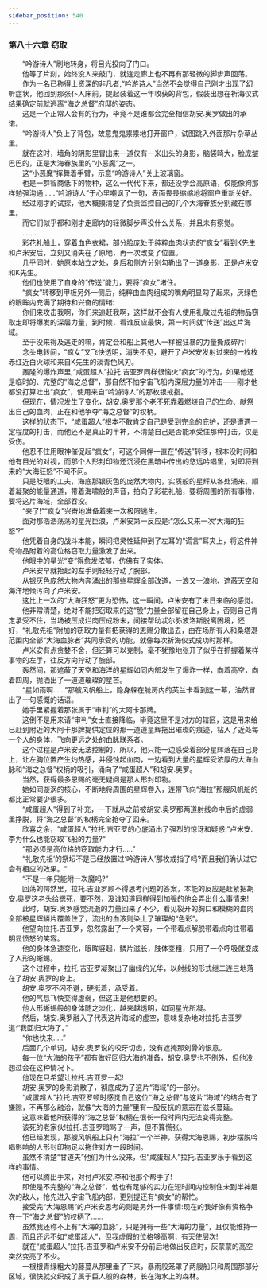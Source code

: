 ```yaml
---
sidebar_position: 540
---
```

### 第八十六章 窃取  


　　“吟游诗人”刷地转身，将目光投向了门口。  
　　他等了片刻，始终没人来敲门，就连走廊上也不再有那轻微的脚步声回荡。  
　　作为一名已称得上资深的非凡者,“吟游诗人”当然不会觉得自己刚才出现了幻听症状，他回到那张仆人床前，提起装着这一年收获的背包，假装出想在祈海仪式结果确定前就逃离“海之总督”府邸的姿态。  
　　这是一个正常人会有的行为，毕竟不是谁都会完全相信胡安.奥罗做出的承诺。  
　　“吟游诗人”负上了背包，故意鬼鬼祟祟地打开窗户，试图跳入外面那片杂草丛里。  
　　就在这时，墙角的阴影里冒出来一道仅有一米出头的身影，脑袋畸大，脸庞皱巴巴的，正是大海眷族里的“小恶魔”之一。  
　　这“小恶魔”挥舞着手臂，示意“吟游诗人”关上玻璃窗。  
　　也是一群智商低下的物种，这么一代代下来，都还没学会高原语，仅能像狗那样勉强沟通……“吟游诗人”于心里嘲讽了一句，表面畏畏缩缩地将窗户重新关好。  
　　经过刚才的试探，他大概摸清楚了负责监控自己的几个大海眷族分别藏在哪里。  
　　而它们似乎都和刚才走廊内的轻微脚步声没什么关系，并且未有察觉。  
　　........  
　　彩花礼船上，穿着血色衣裙，部分脸庞处于纯粹血肉状态的“疯女”看到K先生和卢米安后，立刻又消失在了原地，再一次改变了位置。  
　　几乎同时，她原本站立之处，身后和侧方分别勾勒出了一道身影，正是卢米安和K先生。  
　　他们也使用了自身的“传送”能力，要将“疯女”堵住。  
　　“疯女”转移到甲板另外一侧后，纯粹由血肉组成的嘴角明显勾了起来，灰绿色的眼眸内充满了期待和兴奋的情绪:  
　　你们来攻击我啊，你们来追赶我啊，这样就不会有人使用礼敬过先祖的物品窃取走即将爆发的深层力量，到时候，看谁反应最快，第一时间就“传送”出这片海域。  
　　至于没来得及逃走的嘛，肯定会和船上其他人一样被狂暴的力量撕成碎片!  
　　念头电转间，“疯女”又飞快透明，消失不见，避开了卢米安发射过来的一枚枚赤红近白火球和来自K先生的淡青色风刃。  
　　轰隆的爆炸声里,“咸蛋超人”拉托.吉亚罗同样很恼火“疯女”的行为，如果他还是临时的、完整的“海之总督”，那自然不怕宇宙飞船内深层力量的冲击——刚才他都没打算吐出“疯女”，使用来自“吟游诗人”的那枚银戒指。  
　　但现在，情况发生了变化，胡安.奥罗那个老不死靠着燃烧自己的生命、献祭出自己的血肉，正在和他争夺“海之总督”的权柄。  
　　这样的状态下，“咸蛋超人”根本不敢肯定自己是受到完全的庇护，还是遭遇一定程度的打击，而他还不是真正的半神，不清楚自己是否能承受住那种打击，仅是受伤。  
　　他忍不住用眼神催促起“疯女”，可这个同伴一直在“传送”转移，根本没时间和他有目光的对视，而那个人形封印物还沉浸在黑暗中传出的悠远吟唱里，对即将到来的“大海狂怒”不闻不问。  
　　只是眨眼的工夫，海底那银灰色的庞然大物内，实质般的星辉从各处涌来，顺着凝聚的能量通道，带着海啸般的声音，拍向了彩花礼船，要将周围的所有事物，要将这片海域，全部吞没。  
　　“来了!”“疯女”兴奋地准备着来一次极限逃生。  
　　面对那浩浩荡荡的星光巨浪，卢米安第一反应是:“怎么又来一次‘大海的狂怒’?”  
　　他凭着自身的战斗本能，瞬间把灵性延伸到了左耳的“谎言”耳夹上，将这件神奇物品附着的高位格窃取力量激发了出来。  
　　他眼中的星光“变”得愈发浓郁，仿佛有了实体。  
　　卢米安早就抬起的左手则轻轻拧动了腕部。  
　　从银灰色庞然大物内奔涌出的那些星辉全部改道，一浪又一浪地、遮蔽天空和海洋地倾泻向了卢米安。  
　　这比上一次的“大海狂怒”更为恐怖，这一瞬间，卢米安有了末日来临的感觉。  
　　他非常清楚，绝对不能把窃取来的这“股”力量全部留在自己身上，否则自己肯定承受不住，当场被压成烂肉压成粉末，间接帮助忒尔弥波洛斯脱离困境，还好，“礼敬先祖”附加的窃取力量有把获得的恩赐分散出去，由在场所有人和桑塔港范围内全部“大海血脉者”共同承受的功能，就像每次祈海仪式成功时那样。  
　　卢米安有点贪婪不舍，但还算可以克制，毫不犹豫地张开了似乎在抓握着某样事物的左手，往反方向拧动了腕部。  
　　轰然间，那遮蔽了天空和海洋的星辉如同内部发生了爆炸一样，向着高空，向着四周，抛洒出了一道道璀璨的星芒。  
　　“星如雨啊……”那艘风帆船上，隐身躲在舱房内的芙兰卡看到这一幕，油然冒出了一句感慨的话语。  
　　她手里紧握着那张属于“审判”的大阿卡那牌。  
　　这倒不是用来请“审判”女士直接降临，毕竟这里不是对方的辖区，这是用来给已赶到附近的大阿卡那牌提供定位的那一道道星辉拖出璀璨的痕迹，钻入了近处每一个人的身体，飞向更远之处的血脉联系者。  
　　这个过程是卢米安无法控制的，所以，他只能一边感受着部分星辉落在自己身上，让左胸位置产生灼热感，并侵蚀起血肉，一边看到大量的星辉受浓厚的大海血脉和“海之总督”权柄的吸引，涌向了“咸蛋超人”和胡安.奥罗。  
　　当然，获得最多恩赐的毫无疑问是那人形封印物。  
　　她如同漩涡的核心，不断地将周围的星辉卷入，连带飞向“海拉”那艘风帆船的都比正常要少很多。  
　　“咸蛋超人”得到了补充，一下就从之前被胡安.奥罗那两道射线命中后的虚弱里挣脱，将“海之总督”的权柄完全抢夺了回来。  
　　欣喜之余，“咸蛋超人”拉托.吉亚罗的心底涌出了强烈的惊讶和疑惑:“卢米安.李为什么也能窃取飞船的力量?“  
　　“那必须是高位格的窃取能力才行.....”  
　　“礼敬先祖’的祭坛不是已经放置过‘吟游诗人’那枚戒指了吗?而且我们确认过它会有相应的效果。“  
　　“不是一年只能附一次魔吗?”  
　　回荡的愕然里，拉托.吉亚罗顾不得思考问题的答案，本能的反应是赶紧把胡安.奥罗这老头给摁死，要不然，没谁知道同样得到加强的他会弄出什么事情来!  
　　此时，胡安.奥罗感觉流逝的力量回来了不少，看见裂开的胸口和模糊的血肉全部被星辉鳞片覆盖住了，流出的血液则染上了璀璨的“色彩”。  
　　他望向拉托.吉亚罗，忽然露出了一个笑容，一个带着点解脱带着点向往带着明显愤怒的笑容。  
　　他的身体急速变化，眼眸竖起，鳞片滋长，肢体变粗，只用了一个呼吸就变成了人形的蜥蜴。  
　　这个过程中，拉托.吉亚罗凝聚出了幽绿的光华，以射线的形式继二连三地落在了胡安.奥罗的身上。  
　　胡安.奥罗不闪不避，硬挺着，承受着。  
　　他的气息飞快变得虚弱，但这正是他想要的。  
　　他人形蜥蜴般的身体随之淡化，越来越透明，如同星光所凝。  
　　然后，胡安.奥罗融入了代表这片海域的虚空，意味复杂地对拉托.吉亚罗道:“我回归大海了。”  
　　“你也快来.....”  
　　后面几个单词，胡安.奥罗说的咬牙切齿，没有遮掩那刻骨的恨意。  
　　每一位“大海的孩子”都有做好回归大海的准备，胡安.奥罗也不例外，但他没想过会在这种情况下。  
　　他现在只希望让拉托.吉亚罗一起!  
　　胡安.奥罗的身影消散了，彻底成为了这片“海域”的一部分。  
　　“咸蛋超人”拉托.吉亚罗顿时感觉自己这位“海之总督”与这片“海域”的结合有了嫌隙，不再那么融洽，就像“大海的力量”里有一股反抗的意志在滋长蔓延。  
　　这意味着他所获得的“海之总督”权柄在很长一段时间内无法变得完整。  
　　该死的老家伙!拉托.吉亚罗暗骂了一声，但不算慌张。  
　　他已经发现，那艘风帆船上只有“海拉”一个半神，获得大海恩赐，初步摆脱吟唱影响的人形封印物足以拖住对方一段时间。  
　　虽然不清楚“甘道夫”他们为什么没来，但“咸蛋超人”拉托.吉亚罗乐于看到这样的事情。  
　　他可以腾出手来，对付卢米安.李和他那个帮手了!  
　　即使是不完整的“海之总督”，他也有足够的实力在短时间内控制住未到半神层次的敌人，抢先进入宇宙飞船内部，更别提还有“疯女”的帮忙。  
　　接受完“大海恩赐”的卢米安思考的则是另外一件事情:现在的我好像有资格争夺一下“海之总督”的权柄了......  
　　虽然我还称不上有“大海的血脉”，只是拥有一些“大海的力量”，且仅能维持一周，而且还远不如“咸蛋超人”，但我虚假的位格够高啊，有天使层次!  
　　就在“咸蛋超人”拉托.吉亚罗和卢米安不分前后地做出反应时，灰蒙蒙的高空突然变亮了不少。  
　　一根根青绿粗大的藤蔓从那里垂了下来，暴雨般笼罩了两艘船只和周围那部分区域，很快就交织成了属于巨人般的森林，长在海水上的森林。  
